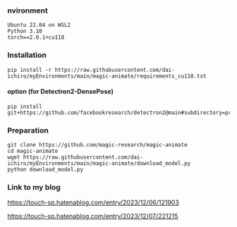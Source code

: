 ### nvironment
~~~
Ubuntu 22.04 on WSL2
Python 3.10
torch==2.0.1+cu118
~~~

### Installation
~~~
pip install -r https://raw.githubusercontent.com/dai-ichiro/myEnvironments/main/magic-animate/requirements_cu118.txt
~~~
#### option (for Detectron2-DensePose)
~~~
pip install git+https://github.com/facebookresearch/detectron2@main#subdirectory=projects/DensePose
~~~

### Preparation
~~~
git clone https://github.com/magic-research/magic-animate
cd magic-animate
wget https://raw.githubusercontent.com/dai-ichiro/myEnvironments/main/magic-animate/download_model.py
python download_model.py
~~~

### Link to my blog
https://touch-sp.hatenablog.com/entry/2023/12/06/121903

https://touch-sp.hatenablog.com/entry/2023/12/07/221215
